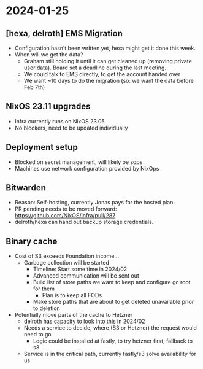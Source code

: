 # 2024-01-25

## [hexa, delroth] EMS Migration

- Configuration hasn’t been written yet, hexa might get it done this week.
- When will we get the data?
  - Graham still holding it until it can get cleaned up (removing private user data). Board set a
    deadline during the last meeting.
  - We could talk to EMS directly, to get the account handed over
  - We want ~10 days to do the migration (so: we want the data before Feb 7th)

## NixOS 23.11 upgrades

- Infra currently runs on NixOS 23.05
- No blockers, need to be updated individually

## Deployment setup

- Blocked on secret management, will likely be sops
- Machines use network configuration provided by NixOps

## Bitwarden

- Reason: Self-hosting, currently Jonas pays for the hosted plan.
- PR pending needs to be moved forward: https://github.com/NixOS/infra/pull/287
- delroth/hexa can hand out backup storage credentials.

## Binary cache

- Cost of S3 exceeds Foundation income…
  - Garbage collection will be started
    - Timeline: Start some time in 2024/02
    - Advanced communication will be sent out
    - Build list of store paths we want to keep and configure gc root for them
      - Plan is to keep all FODs
    - Make store paths that are about to get deleted unavailable prior to deletion
- Potentially move parts of the cache to Hetzner
  - delroth has capacity to look into this in 2024/02
  - Needs a service to decide, where (S3 or Hetzner) the request would need to go
    - Logic could be installed at fastly, to try hetzner first, fallback to s3
  - Service is in the critical path, currently fastly/s3 solve availability for us
